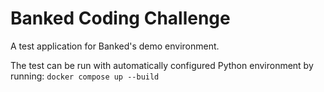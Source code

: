 # Banked Coding Challenge

A test application for Banked's demo environment.

The test can be run with automatically configured Python environment by running:
```docker compose up --build```